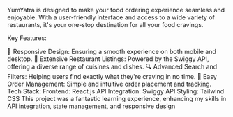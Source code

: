YumYatra is designed to make your food ordering experience seamless and enjoyable. With a user-friendly interface and access to a wide variety of restaurants, it's your one-stop destination for all your food cravings.

Key Features:

📱 Responsive Design: Ensuring a smooth experience on both mobile and desktop.
🍴 Extensive Restaurant Listings: Powered by the Swiggy API, offering a diverse range of cuisines and dishes.
🔍 Advanced Search and Filters: Helping users find exactly what they're craving in no time.
🛒 Easy Order Management: Simple and intuitive order placement and tracking.
Tech Stack:
Frontend: React.js
API Integration: Swiggy API
Styling: Tailwind CSS
This project was a fantastic learning experience, enhancing my skills in API integration, state management, and responsive design
